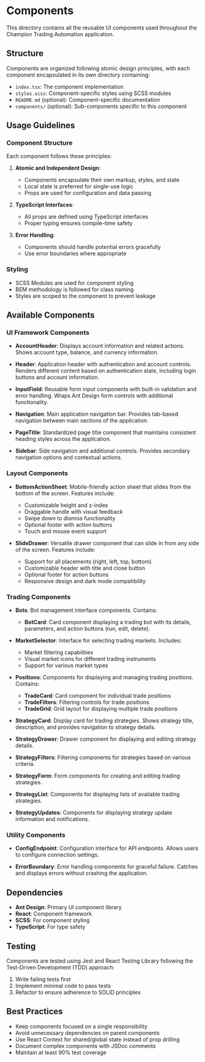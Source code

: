 # Components

This directory contains all the reusable UI components used throughout the Champion Trading Automation application.

## Structure

Components are organized following atomic design principles, with each component encapsulated in its own directory containing:

- `index.tsx`: The component implementation
- `styles.scss`: Component-specific styles using SCSS modules
- `README.md` (optional): Component-specific documentation
- `components/` (optional): Sub-components specific to this component

## Usage Guidelines

### Component Structure

Each component follows these principles:

1. **Atomic and Independent Design**:
   - Components encapsulate their own markup, styles, and state
   - Local state is preferred for single-use logic
   - Props are used for configuration and data passing

2. **TypeScript Interfaces**:
   - All props are defined using TypeScript interfaces
   - Proper typing ensures compile-time safety

3. **Error Handling**:
   - Components should handle potential errors gracefully
   - Use error boundaries where appropriate

### Styling

- SCSS Modules are used for component styling
- BEM methodology is followed for class naming
- Styles are scoped to the component to prevent leakage

## Available Components

### UI Framework Components

- **AccountHeader**: Displays account information and related actions. Shows account type, balance, and currency information.

- **Header**: Application header with authentication and account controls. Renders different content based on authentication state, including login buttons and account information.

- **InputField**: Reusable form input components with built-in validation and error handling. Wraps Ant Design form controls with additional functionality.

- **Navigation**: Main application navigation bar. Provides tab-based navigation between main sections of the application.

- **PageTitle**: Standardized page title component that maintains consistent heading styles across the application.

- **Sidebar**: Side navigation and additional controls. Provides secondary navigation options and contextual actions.

### Layout Components

- **BottomActionSheet**: Mobile-friendly action sheet that slides from the bottom of the screen. Features include:
  - Customizable height and z-index
  - Draggable handle with visual feedback
  - Swipe down to dismiss functionality
  - Optional footer with action buttons
  - Touch and mouse event support

- **SlideDrawer**: Versatile drawer component that can slide in from any side of the screen. Features include:
  - Support for all placements (right, left, top, bottom)
  - Customizable header with title and close button
  - Optional footer for action buttons
  - Responsive design and dark mode compatibility

### Trading Components

- **Bots**: Bot management interface components. Contains:
  - **BotCard**: Card component displaying a trading bot with its details, parameters, and action buttons (run, edit, delete).

- **MarketSelector**: Interface for selecting trading markets. Includes:
  - Market filtering capabilities
  - Visual market icons for different trading instruments
  - Support for various market types

- **Positions**: Components for displaying and managing trading positions. Contains:
  - **TradeCard**: Card component for individual trade positions
  - **TradeFilters**: Filtering controls for trade positions
  - **TradeGrid**: Grid layout for displaying multiple trade positions

- **StrategyCard**: Display card for trading strategies. Shows strategy title, description, and provides navigation to strategy details.

- **StrategyDrawer**: Drawer component for displaying and editing strategy details.

- **StrategyFilters**: Filtering components for strategies based on various criteria.

- **StrategyForm**: Form components for creating and editing trading strategies.

- **StrategyList**: Components for displaying lists of available trading strategies.

- **StrategyUpdates**: Components for displaying strategy update information and notifications.

### Utility Components

- **ConfigEndpoint**: Configuration interface for API endpoints. Allows users to configure connection settings.

- **ErrorBoundary**: Error handling components for graceful failure. Catches and displays errors without crashing the application.

## Dependencies

- **Ant Design**: Primary UI component library
- **React**: Component framework
- **SCSS**: For component styling
- **TypeScript**: For type safety

## Testing

Components are tested using Jest and React Testing Library following the Test-Driven Development (TDD) approach:

1. Write failing tests first
2. Implement minimal code to pass tests
3. Refactor to ensure adherence to SOLID principles

## Best Practices

- Keep components focused on a single responsibility
- Avoid unnecessary dependencies on parent components
- Use React Context for shared/global state instead of prop drilling
- Document complex components with JSDoc comments
- Maintain at least 90% test coverage
